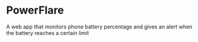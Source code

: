 # PowerFlare
A web app that monitors phone battery percentage and gives an alert when the battery reaches a certain limit
